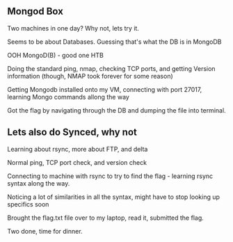 ## Mongod Box

Two machines in one day? Why not, lets try it.

Seems to be about Databases.  Guessing that's what the DB is in MongoDB

OOH MongoD(B) - good one HTB

Doing the standard ping, nmap, checking TCP ports, and getting Version information (though, NMAP took forever for some reason)

Getting Mongodb installed onto my VM, connecting with port 27017, learning Mongo commands allong the way

Got the flag by navigating through the DB and dumping the file into terminal.


## Lets also do Synced, why not

Learning about rsync, more about FTP, and delta

Normal ping, TCP port check, and version check

Connecting to machine with rsync to try to find the flag - learning rsync syntax along the way. 

Noticing a lot of similarities in all the syntax, might have to stop looking up specifics soon

Brought the flag.txt file over to my laptop, read it, submitted the flag. 

Two done, time for dinner. 

